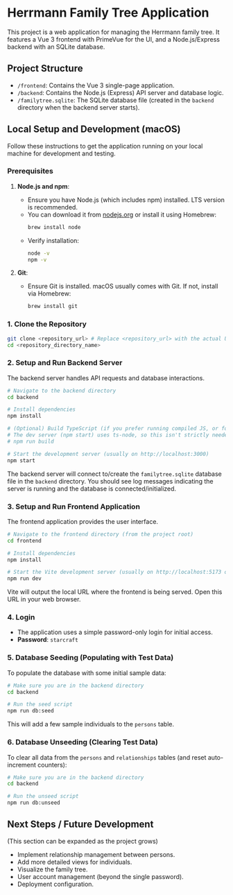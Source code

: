 # Herrmann Family Tree Application

This project is a web application for managing the Herrmann family tree. It features a Vue 3 frontend with PrimeVue for the UI, and a Node.js/Express backend with an SQLite database.

## Project Structure

-   `/frontend`: Contains the Vue 3 single-page application.
-   `/backend`: Contains the Node.js (Express) API server and database logic.
-   `/familytree.sqlite`: The SQLite database file (created in the `backend` directory when the backend server starts).

## Local Setup and Development (macOS)

Follow these instructions to get the application running on your local machine for development and testing.

### Prerequisites

1.  **Node.js and npm**:
    *   Ensure you have Node.js (which includes npm) installed. LTS version is recommended.
    *   You can download it from [nodejs.org](https://nodejs.org/) or install it using Homebrew:
        ```bash
        brew install node
        ```
    *   Verify installation:
        ```bash
        node -v
        npm -v
        ```

2.  **Git**:
    *   Ensure Git is installed. macOS usually comes with Git. If not, install via Homebrew:
        ```bash
        brew install git
        ```

### 1. Clone the Repository

```bash
git clone <repository_url> # Replace <repository_url> with the actual URL
cd <repository_directory_name>
```

### 2. Setup and Run Backend Server

The backend server handles API requests and database interactions.

```bash
# Navigate to the backend directory
cd backend

# Install dependencies
npm install

# (Optional) Build TypeScript (if you prefer running compiled JS, or for specific scripts)
# The dev server (npm start) uses ts-node, so this isn't strictly needed for 'start'.
# npm run build

# Start the development server (usually on http://localhost:3000)
npm start
```
The backend server will connect to/create the `familytree.sqlite` database file in the `backend` directory. You should see log messages indicating the server is running and the database is connected/initialized.

### 3. Setup and Run Frontend Application

The frontend application provides the user interface.

```bash
# Navigate to the frontend directory (from the project root)
cd frontend

# Install dependencies
npm install

# Start the Vite development server (usually on http://localhost:5173 or another port)
npm run dev
```
Vite will output the local URL where the frontend is being served. Open this URL in your web browser.

### 4. Login

*   The application uses a simple password-only login for initial access.
*   **Password**: `starcraft`

### 5. Database Seeding (Populating with Test Data)

To populate the database with some initial sample data:

```bash
# Make sure you are in the backend directory
cd backend

# Run the seed script
npm run db:seed
```
This will add a few sample individuals to the `persons` table.

### 6. Database Unseeding (Clearing Test Data)

To clear all data from the `persons` and `relationships` tables (and reset auto-increment counters):

```bash
# Make sure you are in the backend directory
cd backend

# Run the unseed script
npm run db:unseed
```

## Next Steps / Future Development

(This section can be expanded as the project grows)

*   Implement relationship management between persons.
*   Add more detailed views for individuals.
*   Visualize the family tree.
*   User account management (beyond the single password).
*   Deployment configuration.
